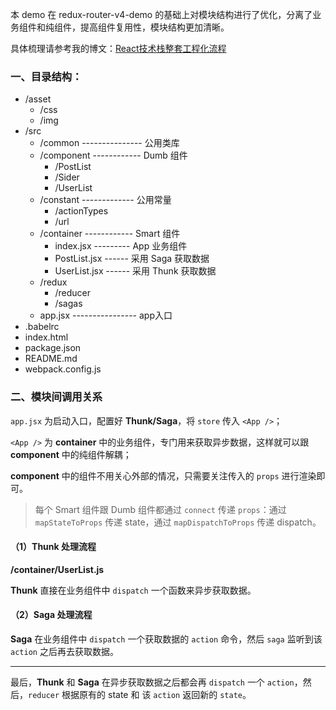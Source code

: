 本 demo 在 redux-router-v4-demo 的基础上对模块结构进行了优化，分离了业务组件和纯组件，提高组件复用性，模块结构更加清晰。

具体梳理请参考我的博文：[React技术栈整套工程化流程](https://www.jianshu.com/p/088116f02b26)

### 一、目录结构：

- /asset
	- /css
	- /img
- /src
	- /common --------------- 公用类库
	- /component ------------ Dumb 组件
		- /PostList
		- /Sider
		- /UserList
	- /constant ------------- 公用常量
		- /actionTypes
		- /url
	- /container ------------ Smart 组件
		- index.jsx --------- App 业务组件
		- PostList.jsx ------ 采用 Saga 获取数据
		- UserList.jsx ------ 采用 Thunk 获取数据
	- /redux
		- /reducer
		- /sagas
	- app.jsx ---------------- app入口
- .babelrc
- index.html
- package.json
- README.md
- webpack.config.js

### 二、模块间调用关系

`app.jsx` 为启动入口，配置好 **Thunk/Saga**，将 `store` 传入 `<App />`；

 `<App />` 为 **container** 中的业务组件，专门用来获取异步数据，这样就可以跟 **component** 中的纯组件解耦；

**component** 中的组件不用关心外部的情况，只需要关注传入的 `props` 进行渲染即可。

> 每个 Smart 组件跟 Dumb 组件都通过 `connect` 传递 `props`：通过 `mapStateToProps` 传递 state，通过 `mapDispatchToProps` 传递 dispatch。

#### （1）Thunk 处理流程

**/container/UserList.js**

**Thunk** 直接在业务组件中 `dispatch` 一个函数来异步获取数据。


#### （2）Saga 处理流程

**Saga** 在业务组件中 `dispatch` 一个获取数据的 `action` 命令，然后 `saga` 监听到该 `action` 之后再去获取数据。

---
最后，**Thunk** 和 **Saga** 在异步获取数据之后都会再 `dispatch` 一个 `action`，然后，`reducer` 根据原有的 state 和 该 `action` 返回新的 `state`。
